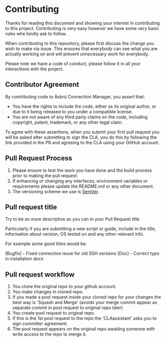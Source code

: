# Contributing

Thanks for reading this document and showing your interest in contributing to this project.
Contributing is very easy however we have some very basic rules whe kindly ask to follow.

When contributing to this repository, please first discuss the change you wish to make via issue.
This ensures that everybody can see what you are actually working on and will prevent unnecessary work for everybody.

Please note we have a code of conduct, please follow it in all your interactions with the project.

## Contributor Agreement
By contributing code to Ásbrú Connection Manager, you assert that:

* You have the rights to include the code, either as its original author, or due to it being released to you under a compatible license.
* You are not aware of any third party claims on the code, including copyright, patent, trademark, or any other legal claim.

To agree with these assertions, when you submit your first pull request you will be asked after submitting to sign the CLA, you do this by following the link provided in the PR and agreeing to the CLA using your GitHub account.

## Pull Request Process

1. Please ensure to test the work you have done and the build process prior to making the pull request.
2. If enhancing or changing any interfaces, environment variables or requirements please update the README.md or any other document.
3. The versioning scheme we use is [SemVer](http://semver.org/).

## Pull request title

Try to be as more descriptive as you can in your Pull Request title.

Particularly if you are submitting a new script or guide, include in the title,
information about version, OS tested on and any other relevant info.

For example some good titles would be:

[Bugfix] - Fixed connection issue for old SSH versions
[Doc] - Correct typo in installation docs

## Pull request workflow
1. You clone the original repo to your github account.
2. You make changes in cloned repo.
3. If you made a pool request inside your cloned repo for your changes the best way is 'Squash and Merge' 
   (avoids your merge commit appear as separate commit in pool request to original repo later)
4. You create pool request to original repo.
5. If this is the 1st pool request to the repo the 'CLAassistant' asks you to sign committer agreement.
6. The pool request appears on the original repo awaiting someone with write access to the repo to merge it.
